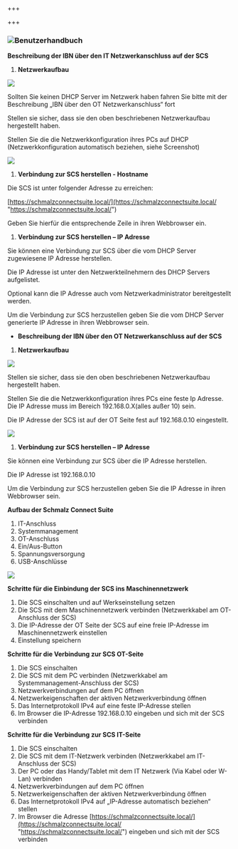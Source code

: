 +++

+++
### **![](/aufbau-scs.png)Benutzerhandbuch**

**Beschreibung der IBN über den IT Netzwerkanschluss auf der SCS**

1. **Netzwerkaufbau**

![](/Bild2.png)

Sollten Sie keinen DHCP Server im Netzwerk haben fahren Sie bitte mit der Beschreibung „IBN über den OT  Netzwerkanschluss“ fort

Stellen sie sicher, dass sie den oben beschriebenen Netzwerkaufbau hergestellt haben.

Stellen Sie die die Netzwerkkonfiguration ihres PCs auf DHCP (Netzwerkkonfiguration automatisch beziehen, siehe Screenshot)

![](/Bild3.png)

1. **Verbindung zur SCS herstellen - Hostname**

Die SCS ist unter folgender Adresse zu erreichen:

[https://schmalzconnectsuite.local/](https://schmalzconnectsuite.local/ "https://schmalzconnectsuite.local/")

Geben Sie hierfür die entsprechende Zeile in ihren Webbrowser ein.

1. **Verbindung zur SCS herstellen – IP Adresse**

Sie können eine Verbindung zur SCS über die vom DHCP Server zugewiesene IP Adresse herstellen.

Die IP Adresse ist unter den Netzwerkteilnehmern des DHCP Servers aufgelistet.

Optional kann die IP Adresse auch vom Netzwerkadministrator bereitgestellt werden.

Um die Verbindung zur SCS herzustellen geben Sie die vom DHCP Server generierte IP Adresse in ihren Webbrowser sein.

* **Beschreibung der IBN über den OT Netzwerkanschluss auf der SCS**

1. **Netzwerkaufbau**

![](/Bild4.png)

Stellen sie sicher, dass sie den oben beschriebenen Netzwerkaufbau hergestellt haben.

Stellen Sie die die Netzwerkkonfiguration ihres PCs eine feste Ip Adresse. Die IP Adresse muss im Bereich 192.168.0.X(alles außer 10) sein.

Die IP Adresse der SCS ist auf der OT Seite fest auf 192.168.0.10 eingestellt.

![](/Bild5.png)

1. **Verbindung zur SCS herstellen – IP Adresse**

Sie können eine Verbindung zur SCS über die IP Adresse herstellen.

Die IP Adresse ist 192.168.0.10

Um die Verbindung zur SCS herzustellen geben Sie die IP Adresse in ihren Webbrowser sein.

**Aufbau der Schmalz Connect Suite**

1. IT-Anschluss
2. Systemmanagement
3. OT-Anschluss
4. Ein/Aus-Button
5. Spannungsversorgung
6. USB-Anschlüsse

![](/aufbau-scs.png)

**Schritte für die Einbindung der SCS ins Maschinennetzwerk**

1. Die SCS einschalten und auf Werkseinstellung setzen
2. Die SCS mit dem Maschinennetzwerk verbinden (Netzwerkkabel am OT-Anschluss der SCS)
3. Die IP-Adresse der OT Seite der SCS auf eine freie IP-Adresse im Maschinennetzwerk einstellen 
4. Einstellung speichern

**Schritte für die Verbindung zur SCS OT-Seite**

1. Die SCS einschalten
2. Die SCS mit dem PC verbinden (Netzwerkkabel am Systemmanagement-Anschluss der SCS)
3. Netzwerkverbindungen auf dem PC öffnen
4.  Netzwerkeigenschaften der aktiven Netzwerkverbindung öffnen
5. Das Internetprotokoll IPv4 auf eine feste IP-Adresse stellen
6. Im Browser die IP-Adresse 192.168.0.10 eingeben und sich mit der SCS verbinden

**Schritte für die Verbindung zur SCS IT-Seite**

1. Die SCS einschalten
2. Die SCS mit dem IT-Netzwerk verbinden (Netzwerkkabel am IT-Anschluss der SCS)
3. Der PC oder das Handy/Tablet mit dem IT Netzwerk (Via Kabel oder W-Lan) verbinden
4. Netzwerkverbindungen auf dem PC öffnen
5.  Netzwerkeigenschaften der aktiven Netzwerkverbindung öffnen
6. Das Internetprotokoll IPv4 auf „IP-Adresse automatisch beziehen“ stellen
7. Im Browser die Adresse [https://schmalzconnectsuite.local/](https://schmalzconnectsuite.local/ "https://schmalzconnectsuite.local/") eingeben und sich mit der SCS verbinden